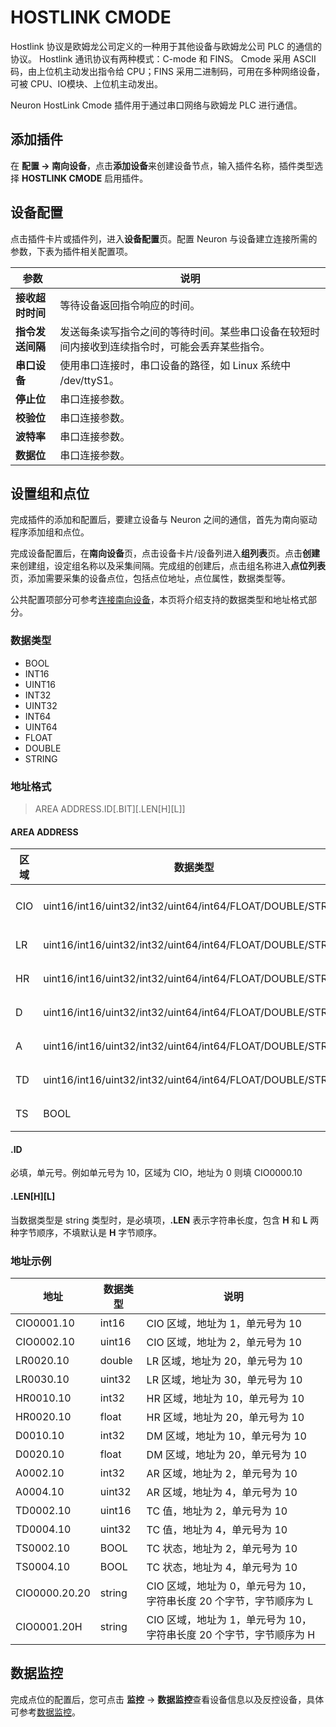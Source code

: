 # HOSTLINK CMODE

Hostlink 协议是欧姆龙公司定义的一种用于其他设备与欧姆龙公司 PLC 的通信的协议。
Hostlink 通讯协议有两种模式：C-mode 和 FINS。
Cmode 采用 ASCII 码，由上位机主动发出指令给 CPU；FINS 采用二进制码，可用在多种网络设备，可被 CPU、IO模块、上位机主动发出。

Neuron HostLink Cmode 插件用于通过串口网络与欧姆龙 PLC 进行通信。

## 添加插件

在 **配置 -> 南向设备**，点击**添加设备**来创建设备节点，输入插件名称，插件类型选择 **HOSTLINK CMODE** 启用插件。

## 设备配置

点击插件卡片或插件列，进入**设备配置**页。配置 Neuron 与设备建立连接所需的参数，下表为插件相关配置项。

| 参数                 | 说明                                                    |
| -------------------- | ------------------------------------------------------- |
| **接收超时时间** | 等待设备返回指令响应的时间。  |
| **指令发送间隔** | 发送每条读写指令之间的等待时间。某些串口设备在较短时间内接收到连续指令时，可能会丢弃某些指令。 |
| **串口设备** | 使用串口连接时，串口设备的路径，如 Linux 系统中 /dev/ttyS1。|
| **停止位** | 串口连接参数。 |
| **校验位** | 串口连接参数。 |
| **波特率** | 串口连接参数。 |
| **数据位** | 串口连接参数。 |

## 设置组和点位

完成插件的添加和配置后，要建立设备与 Neuron 之间的通信，首先为南向驱动程序添加组和点位。

完成设备配置后，在**南向设备**页，点击设备卡片/设备列进入**组列表**页。点击**创建**来创建组，设定组名称以及采集间隔。完成组的创建后，点击组名称进入**点位列表**页，添加需要采集的设备点位，包括点位地址，点位属性，数据类型等。

公共配置项部分可参考[连接南向设备](../south-devices.md)，本页将介绍支持的数据类型和地址格式部分。

### 数据类型

* BOOL
* INT16
* UINT16
* INT32
* UINT32
* INT64
* UINT64
* FLOAT
* DOUBLE
* STRING

### 地址格式

> AREA ADDRESS.ID\[.BIT]\[.LEN\[H]\[L]]

#### AREA ADDRESS

| 区域 | 数据类型                                      | 属性     | 备注        |
| ---- | ------------------------------------------- | ------- | ---------- |
| CIO  | uint16/int16/uint32/int32/uint64/int64/FLOAT/DOUBLE/STRING  | 读/写    | IR/SR CIO 区 |
| LR   | uint16/int16/uint32/int32/uint64/int64/FLOAT/DOUBLE/STRING  | 读/写    | LR 区        |
| HR   | uint16/int16/uint32/int32/uint64/int64/FLOAT/DOUBLE/STRING  | 读/写    | HR 区        |
| D    | uint16/int16/uint32/int32/uint64/int64/FLOAT/DOUBLE/STRING  | 读/写    | DM 区        |
| A    | uint16/int16/uint32/int32/uint64/int64/FLOAT/DOUBLE/STRING  | 读/写    | AR 区        |
| TD   | uint16/int16/uint32/int32/uint64/int64/FLOAT/DOUBLE/STRING  | 读/写    | TC 值        |
| TS   | BOOL                                                        | 读/写    | TC 状态      |

#### .ID

必填，单元号。例如单元号为 10，区域为 CIO，地址为 0 则填 CIO0000.10

#### .LEN\[H]\[L]

当数据类型是 string 类型时，是必填项，**.LEN** 表示字符串长度，包含 **H** 和 **L** 两种字节顺序，不填默认是 **H** 字节顺序。

### 地址示例

| 地址       | 数据类型  | 说明 |
| --------- | -------- | -------- |
| CIO0001.10        | int16   | CIO 区域，地址为 1，单元号为 10      |
| CIO0002.10        | uint16  | CIO 区域，地址为 2，单元号为 10      |
| LR0020.10         | double  | LR 区域，地址为 20，单元号为 10      |
| LR0030.10         | uint32  | LR 区域，地址为 30，单元号为 10      |
| HR0010.10         | int32   | HR 区域，地址为 10，单元号为 10      |
| HR0020.10         | float   | HR 区域，地址为 20，单元号为 10      |
| D0010.10          | int32   | DM 区域，地址为 10，单元号为 10      |
| D0020.10          | float   | DM 区域，地址为 20，单元号为 10      |
| A0002.10          | int32   | AR 区域，地址为 2，单元号为 10       |
| A0004.10          | uint32  | AR 区域，地址为 4，单元号为 10       |
| TD0002.10         | uint16  | TC 值，地址为 2，单元号为 10         |
| TD0004.10         | uint32  | TC 值，地址为 4，单元号为 10         |
| TS0002.10         | BOOL    | TC 状态，地址为 2，单元号为 10       |
| TS0004.10         | BOOL    | TC 状态，地址为 4，单元号为 10       |
| CIO0000.20.20      | string   | CIO 区域，地址为 0，单元号为 10，字符串长度 20 个字节，字节顺序为 L      |
| CIO0001.20H        | string   | CIO 区域，地址为 1，单元号为 10，字符串长度 20 个字节，字节顺序为 H      |

## 数据监控

完成点位的配置后，您可点击 **监控** -> **数据监控**查看设备信息以及反控设备，具体可参考[数据监控](../../../usage/monitoring.md)。